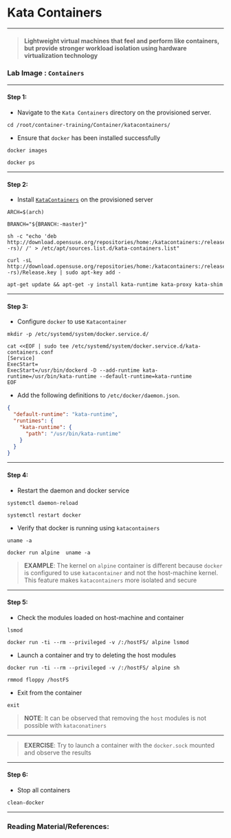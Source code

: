 # **Kata Containers**

---

> #### Lightweight virtual machines that feel and perform like containers, but provide stronger workload isolation using hardware virtualization technology

### **Lab Image : `Containers`**

---

#### Step 1:

* Navigate to the `Kata Containers` directory on the provisioned server.

```commandline
cd /root/container-training/Container/katacontainers/
```

* Ensure that `docker` has been installed successfully

```commandline
docker images
```
```commandline
docker ps
```

---

#### Step 2:

* Install [`KataContainers`](https://katacontainers.io/) on the provisioned server

```commandline
ARCH=$(arch)
```
```commandline
BRANCH="${BRANCH:-master}"
```
```commandline
sh -c "echo 'deb http://download.opensuse.org/repositories/home:/katacontainers:/releases:/${ARCH}:/${BRANCH}/xUbuntu_$(lsb_release -rs)/ /' > /etc/apt/sources.list.d/kata-containers.list"
```
```commandline
curl -sL  http://download.opensuse.org/repositories/home:/katacontainers:/releases:/${ARCH}:/${BRANCH}/xUbuntu_$(lsb_release -rs)/Release.key | sudo apt-key add -
```
```commandline
apt-get update && apt-get -y install kata-runtime kata-proxy kata-shim
```

---

#### Step 3:

* Configure `docker` to use `Katacontainer`

```commandline
mkdir -p /etc/systemd/system/docker.service.d/
```
```commandline
cat <<EOF | sudo tee /etc/systemd/system/docker.service.d/kata-containers.conf
[Service]
ExecStart=
ExecStart=/usr/bin/dockerd -D --add-runtime kata-runtime=/usr/bin/kata-runtime --default-runtime=kata-runtime
EOF
```

* Add the following definitions to `/etc/docker/daemon.json`.

```json
{
  "default-runtime": "kata-runtime",
  "runtimes": {
    "kata-runtime": {
      "path": "/usr/bin/kata-runtime"
    }
  }
}
```

---

#### Step 4:

* Restart the daemon and docker service

```commandline
systemctl daemon-reload
```
```commandline
systemctl restart docker
```

* Verify that docker is running using `katacontainers`

```commandline
uname -a
```
```commandline
docker run alpine  uname -a
```

> **EXAMPLE**: The kernel on `alpine` container is different because `docker` is configured to use `katacontainer` and not the host-machine kernel. This feature makes `katacontainers` more isolated and secure

---

#### Step 5:

* Check the modules loaded on host-machine and container

```commandline
lsmod
```
```commandline
docker run -ti --rm --privileged -v /:/hostFS/ alpine lsmod
```

* Launch a container and try to deleting the host modules

```commandline
docker run -ti --rm --privileged -v /:/hostFS/ alpine sh
```
```commandline
rmmod floppy /hostFS
```

* Exit from the container

```commandline
exit
```

> **NOTE**: It can be observed that removing the `host` modules is not possible with `kataconatiners`

---

> **EXERCISE**: Try to launch a container with the `docker.sock` mounted and observe the results

---

#### Step 6:

* Stop all containers

```commandline
clean-docker
```

---

### Reading Material/References:

